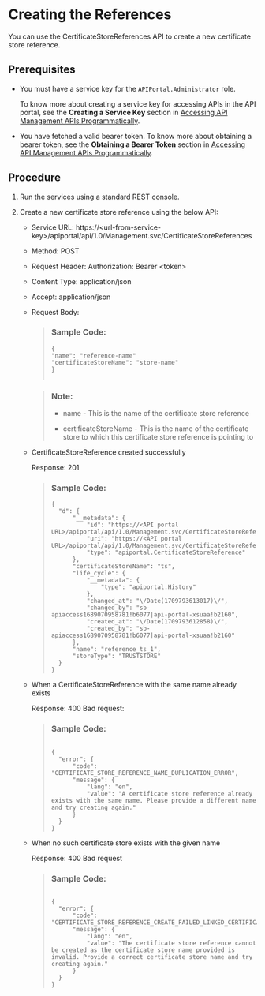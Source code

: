 <!-- loioddc5fdf0027f4089a5078d93f61eeac7 -->

# Creating the References

You can use the CertificateStoreReferences API to create a new certificate store reference.



<a name="loioddc5fdf0027f4089a5078d93f61eeac7__prereq_lmj_lkg_rz"/>

## Prerequisites

-   You must have a service key for the `APIPortal.Administrator` role.

    To know more about creating a service key for accessing APIs in the API portal, see the **Creating a Service Key** section in [Accessing API Management APIs Programmatically](../accessing-api-management-apis-programmatically-24a2c37.md).

-   You have fetched a valid bearer token. To know more about obtaining a bearer token, see the **Obtaining a Bearer Token** section in [Accessing API Management APIs Programmatically](../accessing-api-management-apis-programmatically-24a2c37.md).



<a name="loioddc5fdf0027f4089a5078d93f61eeac7__steps_xzq_hr4_dmb"/>

## Procedure

1.  Run the services using a standard REST console.

2.  Create a new certificate store reference using the below API:

    -   Service URL: https://<url-from-service-key\>/apiportal/api/1.0/Management.svc/CertificateStoreReferences
    -   Method: POST
    -   Request Header: Authorization: Bearer <token\>
    -   Content Type: application/json
    -   Accept: application/json
    -   Request Body:

        > ### Sample Code:  
        > ```
        > {
        > "name": "reference-name"
        > "certificateStoreName": "store-name"
        > }								
        > 							
        > ```

        > ### Note:  
        > -   name - This is the name of the certificate store reference
        > 
        > -   certificateStoreName - This is the name of the certificate store to which this certificate store reference is pointing to


    -   CertificateStoreReference created successfully

        Response: 201

        > ### Sample Code:  
        > ```
        > {
        > 	"d": {
        > 		"__metadata": {
        > 			"id": "https://<API portal URL>/apiportal/api/1.0/Management.svc/CertificateStoreReferences('reference_ts_1')",
        > 			"uri": "https://<API portal URL>/apiportal/api/1.0/Management.svc/CertificateStoreReferences('reference_ts_1')",
        > 			"type": "apiportal.CertificateStoreReference"
        > 		},
        > 		"certificateStoreName": "ts",
        > 		"life_cycle": {
        > 			"__metadata": {
        > 				"type": "apiportal.History"
        > 			},
        > 			"changed_at": "\/Date(1709793613017)\/",
        > 			"changed_by": "sb-apiaccess1689070958781!b6077|api-portal-xsuaa!b2160",
        > 			"created_at": "\/Date(1709793612858)\/",
        > 			"created_by": "sb-apiaccess1689070958781!b6077|api-portal-xsuaa!b2160"
        > 		},
        > 		"name": "reference_ts_1",
        > 		"storeType": "TRUSTSTORE"
        > 	}
        > }					
        > ```

    -   When a CertificateStoreReference with the same name already exists

        Response: 400 Bad request:

        > ### Sample Code:  
        > ```
        >  
        > {
        > 	"error": {
        > 		"code": "CERTIFICATE_STORE_REFERENCE_NAME_DUPLICATION_ERROR",
        > 		"message": {
        > 			"lang": "en",
        > 			"value": "A certificate store reference already exists with the same name. Please provide a different name and try creating again."
        > 		}
        > 	}
        > }		
        > ```

    -   When no such certificate store exists with the given name

        Response: 400 Bad request

        > ### Sample Code:  
        > ```
        >  
        > {
        > 	"error": {
        > 		"code": "CERTIFICATE_STORE_REFERENCE_CREATE_FAILED_LINKED_CERTIFICATE_STORE_VALIDATION_ERROR",
        > 		"message": {
        > 			"lang": "en",
        > 			"value": "The certificate store reference cannot be created as the certificate store name provided is invalid. Provide a correct certificate store name and try creating again."
        > 		}
        > 	}
        > }					
        > ```



